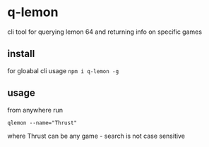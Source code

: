 # q-lemon
cli tool for querying lemon 64 and returning info on specific games

## install
for gloabal cli usage 
`npm i q-lemon -g`


## usage
from anywhere run

`qlemon --name="Thrust"`

where Thrust can be any game - search is not case sensitive 